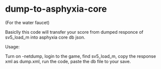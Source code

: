# dump-to-asphyxia-core
(For the water faucet)

Basiclly this code will transfer your score from dumped responce of sv5_load_m into asphyxia core db json.

Usage:

Turn on -netdump, login to the game, find sv5_load_m, copy the response xml as dump.xml, run the code, paste the db file to your save.
